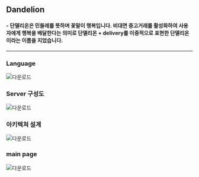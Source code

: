## Dandelion 
#### - 단델리온은 민들레를 뜻하며 꽃말이 행복입니다. 비대면 중고거래를 활성화하여 사용자에게 행복을 배달한다는 의미로 단델리온 + delivery를 이중적으로 표현한 단델리온이라는 이름을 지었습니다.
---

### Language

![다운로드](https://user-images.githubusercontent.com/64762165/106982494-90b65580-67a7-11eb-883b-188ab7573bf9.png)

### Server 구성도

![다운로드](https://user-images.githubusercontent.com/64762165/106982498-92801900-67a7-11eb-9cf5-d1afabe3d035.png)

### 아키텍쳐 설계

![다운로드](https://user-images.githubusercontent.com/64762165/106982499-92801900-67a7-11eb-83da-5dee85138e16.png)

### main page

![다운로드](https://user-images.githubusercontent.com/64762165/106982496-91e78280-67a7-11eb-832c-db3332a9c45a.png)